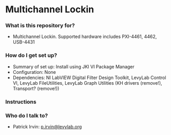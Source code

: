 # Multichannel Lockin #

### What is this repository for? ###

* Multichannel Lockin. Supported hardware includes PXI-4461, 4462, USB-4431

### How do I get set up? ###

* Summary of set up: Install using JKI VI Package Manager
* Configuration: None
* Dependencies: NI LabVIEW Digital Filter Design Toolkit, LevyLab Control VI, LevyLab FileUtilities, LevyLab Graph Utilities (KH drivers (remove!), Transport? (remove!))

### Instructions ###

### Who do I talk to? ###

* Patrick Irvin: p.irvin@levylab.org